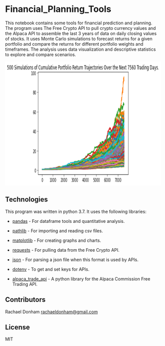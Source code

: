 # Financial_Planning_Tools
This notebook contains some tools for financial prediction and planning. The program uses The Free Crypto API to pull crypto currency values and the  Alpaca API to assemble the last 3 years of data on daily closing values of stocks. It uses Monte Carlo simulations to forecast returns for a given portfolio and compare the returns for different portfolio weights and timeframes. The analysis uses data visualization and descriptive statistics to explore and compare scenarios.

<img src="./images/MC_30year_sim_plot.png" width="800" height="400">

## Technologies

This program was written in python 3.7. It uses the following libraries:

* [pandas](https://github.com/pandas-dev/pandas) - For dataframe tools and quantitative analysis.

* [pathlib](https://github.com/budlight/pathlib) - For importing and reading csv files.

* [matplotlib](https://github.com/matplotlib/matplotlib) - For creating graphs and charts.

* [requests](https://github.com/requests) - For pulling data from the Free Crypto API.

* [json](https://github.com/python/cpython/blob/main/Lib/json/__init__.py) - For parsing a json file when this format is used by APIs.

* [dotenv](https://github.com/theskumar/python-dotenv) - To get and set keys for APIs.

* [alpaca_trade_api](https://github.com/alpacahq/alpaca-trade-api-python) - A python library for the Alpaca Commission Free Trading API.

## Contributors
Rachael Donham rachaeldonham@gmail.com

## License
MIT
